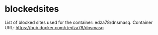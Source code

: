 # blockedsites
List of blocked sites used for the container: edza78/dnsmasq.
Container URL:
https://hub.docker.com/r/edza78/dnsmasq
